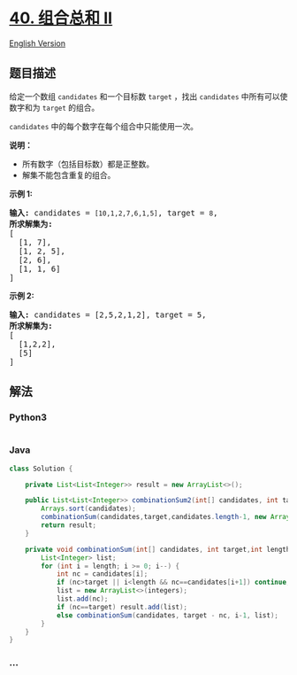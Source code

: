 # [40. 组合总和 II](https://leetcode-cn.com/problems/combination-sum-ii)

[English Version](/solution/0000-0099/0040.Combination%20Sum%20II/README_EN.md)

## 题目描述

<!-- 这里写题目描述 -->
<p>给定一个数组&nbsp;<code>candidates</code>&nbsp;和一个目标数&nbsp;<code>target</code>&nbsp;，找出&nbsp;<code>candidates</code>&nbsp;中所有可以使数字和为&nbsp;<code>target</code>&nbsp;的组合。</p>

<p><code>candidates</code>&nbsp;中的每个数字在每个组合中只能使用一次。</p>

<p><strong>说明：</strong></p>

<ul>
	<li>所有数字（包括目标数）都是正整数。</li>
	<li>解集不能包含重复的组合。&nbsp;</li>
</ul>

<p><strong>示例&nbsp;1:</strong></p>

<pre><strong>输入:</strong> candidates =&nbsp;<code>[10,1,2,7,6,1,5]</code>, target =&nbsp;<code>8</code>,
<strong>所求解集为:</strong>
[
  [1, 7],
  [1, 2, 5],
  [2, 6],
  [1, 1, 6]
]
</pre>

<p><strong>示例&nbsp;2:</strong></p>

<pre><strong>输入:</strong> candidates =&nbsp;[2,5,2,1,2], target =&nbsp;5,
<strong>所求解集为:</strong>
[
&nbsp; [1,2,2],
&nbsp; [5]
]</pre>

## 解法

<!-- 这里可写通用的实现逻辑 -->

<!-- tabs:start -->

### **Python3**

<!-- 这里可写当前语言的特殊实现逻辑 -->

```python

```

### **Java**

<!-- 这里可写当前语言的特殊实现逻辑 -->

```java
class Solution {

    private List<List<Integer>> result = new ArrayList<>();

    public List<List<Integer>> combinationSum2(int[] candidates, int target) {
        Arrays.sort(candidates);
        combinationSum(candidates,target,candidates.length-1, new ArrayList<>());
        return result;
    }

    private void combinationSum(int[] candidates, int target,int length, List<Integer> integers) {
        List<Integer> list;
        for (int i = length; i >= 0; i--) {
            int nc = candidates[i];
            if (nc>target || i<length && nc==candidates[i+1]) continue;
            list = new ArrayList<>(integers);
            list.add(nc);
            if (nc==target) result.add(list);
            else combinationSum(candidates, target - nc, i-1, list);
        }
    }
}
```

### **...**

```

```

<!-- tabs:end -->
